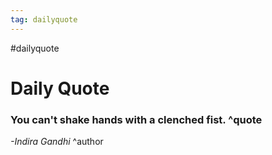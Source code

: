 ```yaml
---
tag: dailyquote
---
```


#dailyquote

# Daily Quote

### You can't shake hands with a clenched fist. ^quote
*-Indira Gandhi* ^author
